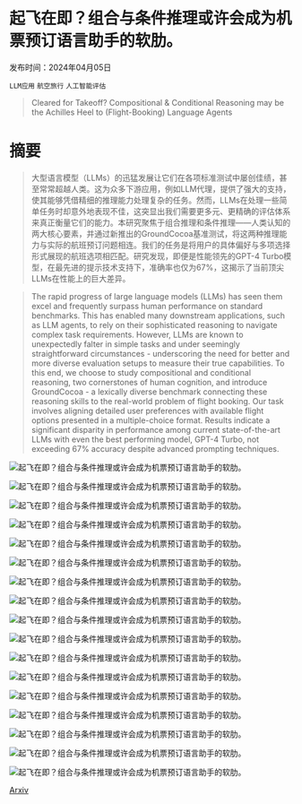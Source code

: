 # 起飞在即？组合与条件推理或许会成为机票预订语言助手的软肋。

发布时间：2024年04月05日

`LLM应用` `航空旅行` `人工智能评估`

> Cleared for Takeoff? Compositional & Conditional Reasoning may be the Achilles Heel to (Flight-Booking) Language Agents

# 摘要

> 大型语言模型（LLMs）的迅猛发展让它们在各项标准测试中屡创佳绩，甚至常常超越人类。这为众多下游应用，例如LLM代理，提供了强大的支持，使其能够凭借精细的推理能力处理复杂的任务。然而，LLMs在处理一些简单任务时却意外地表现不佳，这突显出我们需要更多元、更精确的评估体系来真正衡量它们的能力。本研究聚焦于组合推理和条件推理——人类认知的两大核心要素，并通过新推出的GroundCocoa基准测试，将这两种推理能力与实际的航班预订问题相连。我们的任务是将用户的具体偏好与多项选择形式展现的航班选项相匹配。研究发现，即便是性能领先的GPT-4 Turbo模型，在最先进的提示技术支持下，准确率也仅为67%，这揭示了当前顶尖LLMs在性能上的巨大差异。

> The rapid progress of large language models (LLMs) has seen them excel and frequently surpass human performance on standard benchmarks. This has enabled many downstream applications, such as LLM agents, to rely on their sophisticated reasoning to navigate complex task requirements. However, LLMs are known to unexpectedly falter in simple tasks and under seemingly straightforward circumstances - underscoring the need for better and more diverse evaluation setups to measure their true capabilities. To this end, we choose to study compositional and conditional reasoning, two cornerstones of human cognition, and introduce GroundCocoa - a lexically diverse benchmark connecting these reasoning skills to the real-world problem of flight booking. Our task involves aligning detailed user preferences with available flight options presented in a multiple-choice format. Results indicate a significant disparity in performance among current state-of-the-art LLMs with even the best performing model, GPT-4 Turbo, not exceeding 67% accuracy despite advanced prompting techniques.

![起飞在即？组合与条件推理或许会成为机票预订语言助手的软肋。](../../../paper_images/2404.04237/chatgpt_sample.png)

![起飞在即？组合与条件推理或许会成为机票预订语言助手的软肋。](../../../paper_images/2404.04237/ground_cocoa_generation.png)

![起飞在即？组合与条件推理或许会成为机票预订语言助手的软肋。](../../../paper_images/2404.04237/dependency_graph.png)

![起飞在即？组合与条件推理或许会成为机票预订语言助手的软肋。](../../../paper_images/2404.04237/bar1.png)

![起飞在即？组合与条件推理或许会成为机票预订语言助手的软肋。](../../../paper_images/2404.04237/bar2.png)

![起飞在即？组合与条件推理或许会成为机票预订语言助手的软肋。](../../../paper_images/2404.04237/bar3.png)

![起飞在即？组合与条件推理或许会成为机票预订语言助手的软肋。](../../../paper_images/2404.04237/entropy_example.png)

![起飞在即？组合与条件推理或许会成为机票预订语言助手的软肋。](../../../paper_images/2404.04237/flight_schema.png)

![起飞在即？组合与条件推理或许会成为机票预订语言助手的软肋。](../../../paper_images/2404.04237/22.png)

![起飞在即？组合与条件推理或许会成为机票预订语言助手的软肋。](../../../paper_images/2404.04237/32.png)

![起飞在即？组合与条件推理或许会成为机票预订语言助手的软肋。](../../../paper_images/2404.04237/42.png)

![起飞在即？组合与条件推理或许会成为机票预订语言助手的软肋。](../../../paper_images/2404.04237/43.png)

![起飞在即？组合与条件推理或许会成为机票预订语言助手的软肋。](../../../paper_images/2404.04237/52.png)

![起飞在即？组合与条件推理或许会成为机票预订语言助手的软肋。](../../../paper_images/2404.04237/62.png)

![起飞在即？组合与条件推理或许会成为机票预订语言助手的软肋。](../../../paper_images/2404.04237/question_prompt.png)

![起飞在即？组合与条件推理或许会成为机票预订语言助手的软肋。](../../../paper_images/2404.04237/cot_partial.png)

![起飞在即？组合与条件推理或许会成为机票预订语言助手的软肋。](../../../paper_images/2404.04237/appendix_paraphrasing.png)

[Arxiv](https://arxiv.org/abs/2404.04237)